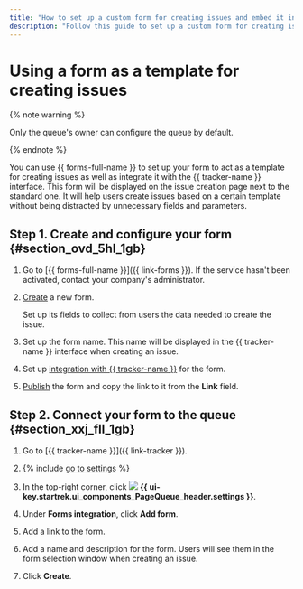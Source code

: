 ```yaml
---
title: "How to set up a custom form for creating issues and embed it into the {{ tracker-name }} interface"
description: "Follow this guide to set up a custom form for creating issues and embed it into the {{ tracker-name }} interface."
---
```


# Using a form as a template for creating issues

{% note warning %}

Only the queue's owner can configure the queue by default.

{% endnote %}

You can use {{ forms-full-name }} to set up your form to act as a template for creating issues as well as integrate it with the {{ tracker-name }} interface. This form will be displayed on the issue creation page next to the standard one. It will help users create issues based on a certain template without being distracted by unnecessary fields and parameters.

## Step 1. Create and configure your form {#section_ovd_5hl_1gb}

1. Go to [{{ forms-full-name }}]({{ link-forms }}). If the service hasn't been activated, contact your company's administrator.

1. [Create](../../forms/new-form.md) a new form.

   Set up its fields to collect from users the data needed to create the issue.

1. Set up the form name. This name will be displayed in the {{ tracker-name }} interface when creating an issue.

1. Set up [integration with {{ tracker-name }}](../../forms/create-task.md) for the form.

1. [Publish](../../forms/publish.md#section_link) the form and copy the link to it from the **Link** field.

## Step 2. Connect your form to the queue {#section_xxj_fll_1gb}

1. Go to [{{ tracker-name }}]({{ link-tracker }}).

1. {% include [go to settings](../../_includes/tracker/transition-page.md) %}

1. In the top-right corner, click ![](../../_assets/tracker/svg/queue-settings.svg) **{{ ui-key.startrek.ui_components_PageQueue_header.settings }}**.

1. Under **Forms integration**, click **Add form**.

1. Add a link to the form.

1. Add a name and description for the form. Users will see them in the form selection window when creating an issue.

1. Click **Create**.

